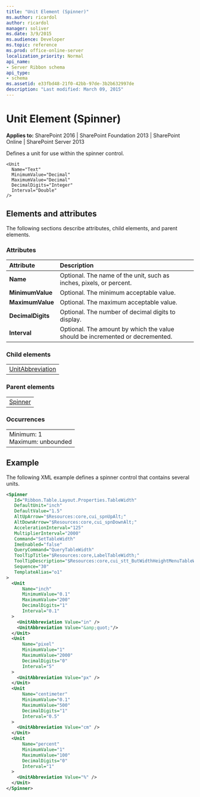 ```yaml
---
title: "Unit Element (Spinner)"
ms.author: ricardol
author: ricardol
manager: soliver
ms.date: 3/9/2015
ms.audience: Developer
ms.topic: reference
ms.prod: office-online-server
localization_priority: Normal
api_name:
- Server Ribbon schema
api_type:
- schema
ms.assetid: e33fbd48-21f0-42bb-97de-3b2b632997de
description: "Last modified: March 09, 2015"
---
```


# Unit Element (Spinner)

 
  
 **Applies to:** SharePoint 2016 | SharePoint Foundation 2013 | SharePoint Online | SharePoint Server 2013
  
Defines a unit for use within the spinner control.
  
```
<Unit
  Name="Text"
  MinimumValue="Decimal"
  MaximumValue="Decimal"
  DecimalDigits="Integer"
  Interval="Double"
/>
```

## Elements and attributes

The following sections describe attributes, child elements, and parent elements.

### Attributes

|**Attribute**|**Description**|
|:-----|:-----|
|**Name** <br/> |Optional. The name of the unit, such as inches, pixels, or percent.  <br/> |
|**MinimumValue** <br/> |Optional. The minimum acceptable value.  <br/> |
|**MaximumValue** <br/> |Optional. The maximum acceptable value.  <br/> |
|**DecimalDigits** <br/> |Optional. The number of decimal digits to display.  <br/> |
|**Interval** <br/> |Optional. The amount by which the value should be incremented or decremented.  <br/> |
   
### Child elements

||
|:-----|
|[UnitAbbreviation](unitabbreviation-element.md)|
   
### Parent elements

||
|:-----|
|[Spinner](spinner-element.md)|
   
### Occurrences

||
|:-----|
|Minimum: 1  <br/> Maximum: unbounded  <br/> |
   
## Example

The following XML example defines a spinner control that contains several units.
  
```XML
<Spinner
   Id="Ribbon.Table.Layout.Properties.TableWidth"
   DefaultUnit="inch"
   DefaultValue="1.5"
   AltUpArrow="$Resources:core,cui_spnUpAlt;"
   AltDownArrow="$Resources:core,cui_spnDownAlt;"
   AccelerationInterval="125"
   MultiplierInterval="2000"
   Command="SetTableWidth"
   ImeEnabled="false"
   QueryCommand="QueryTableWidth"
   ToolTipTitle="$Resources:core,LabelTableWidth;"
   ToolTipDescription="$Resources:core,cui_stt_ButWidthHeightMenuTableWidthTooltip;"
   Sequence="30"
   TemplateAlias="o1"
>
  <Unit
      Name="inch"
      MinimumValue="0.1"
      MaximumValue="200"
      DecimalDigits="1"
      Interval="0.1"
  >
    <UnitAbbreviation Value="in" />
    <UnitAbbreviation Value="&amp;quot;"/>
  </Unit>
  <Unit
      Name="pixel"
      MinimumValue="1"
      MaximumValue="2000"
      DecimalDigits="0"
      Interval="5"
  >
    <UnitAbbreviation Value="px" />
  </Unit>
  <Unit
      Name="centimeter"
      MinimumValue="0.1"
      MaximumValue="500"
      DecimalDigits="1"
      Interval="0.5"
  >
    <UnitAbbreviation Value="cm" />
  </Unit>
  <Unit
      Name="percent"
      MinimumValue="1"
      MaximumValue="100"
      DecimalDigits="0"
      Interval="1"
  >
    <UnitAbbreviation Value="%" />
  </Unit>
</Spinner>
```


